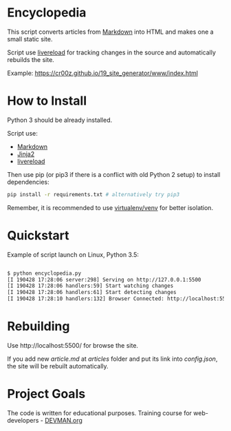 # Encyclopedia

This script converts articles from [Markdown](https://wikipedia.org/wiki/Markdown) into HTML and makes one a small static site.

Script use [livereload](https://pypi.org/project/livereload/2.6.0/) for tracking changes in the source and automatically rebuilds the site.

Example: https://cr00z.github.io/19_site_generator/www/index.html

# How to Install

Python 3 should be already installed. 

Script use:

* [Markdown](https://pypi.org/project/markdown/3.1/)
* [Jinja2](https://pypi.org/project/jinja2/2.10.1/)
* [livereload](https://pypi.org/project/livereload/2.6.0/)

Then use pip (or pip3 if there is a conflict with old Python 2 setup) to install dependencies:

```bash
pip install -r requirements.txt # alternatively try pip3
```

Remember, it is recommended to use [virtualenv/venv](https://devman.org/encyclopedia/pip/pip_virtualenv/) for better isolation.

# Quickstart

Example of script launch on Linux, Python 3.5:

```bash

$ python encyclopedia.py
[I 190428 17:28:06 server:298] Serving on http://127.0.0.1:5500
[I 190428 17:28:06 handlers:59] Start watching changes
[I 190428 17:28:06 handlers:61] Start detecting changes
[I 190428 17:28:10 handlers:132] Browser Connected: http://localhost:5500/

```

# Rebuilding

Use http://localhost:5500/ for browse the site.

If you add new *article.md* at *articles* folder and put its link into *config.json*, the site will be rebuilt automatically. 

# Project Goals

The code is written for educational purposes. Training course for web-developers - [DEVMAN.org](https://devman.org)
